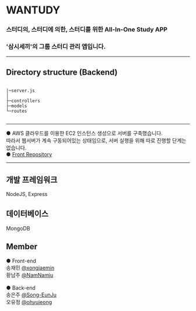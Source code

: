 # WANTUDY

### 스터디의, 스터디에 의한, 스터디를 위한 All-In-One Study APP
### '삼시세끼'의 그룹 스터디 관리 앱입니다.


---

## Directory structure (Backend)
```

|─server.js
│   
├─controllers
├─models
└─routes
        
```
---
● AWS 클라우드를 이용한 EC2 인스턴스 생성으로 서버를 구축했습니다. <br/>
  따라서 웹서버가 계속 구동되어있는 상태임으로, 서버 실행을 위해 따로 진행할 단계는 없습니다. <br/>
● <a href="https://github.com/KUSITMS-Official/24th_DemoDay_Wantudy-Web_3"> Front Repository </a>

---
## 개발 프레임워크
NodeJS, Express

## 데이터베이스
MongoDB

## Member
● Front-end <br/>
송재민 <a href="https://github.com/xongjaemin" target="_blank">@xongjaemin</a> <br/>
황남주 <a href="https://github.com/NamNamju" target="_blank">@NamNamju</a>  <br/><br/>
● Back-end <br/>
송은주 <a href="https://github.com/Song-EunJu" target="_blank">@Song-EunJu</a> <br/>
오유정 <a href="https://github.com/ohyujeong" target="_blank">@ohyujeong</a>  <br/>
